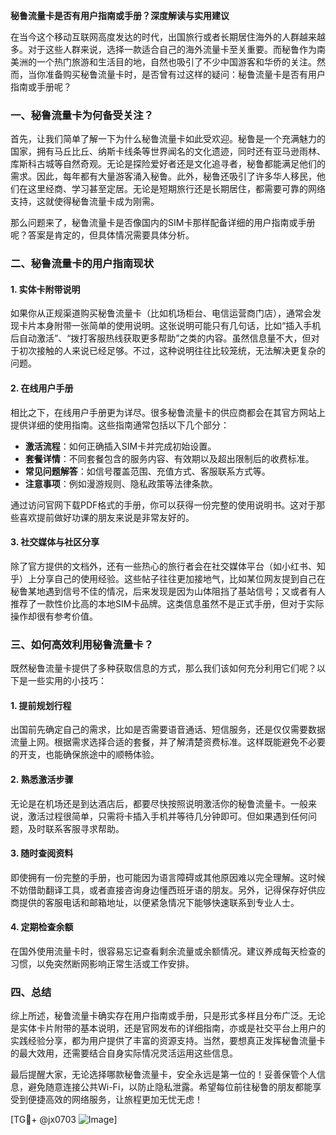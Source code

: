 **秘鲁流量卡是否有用户指南或手册？深度解读与实用建议**

在当今这个移动互联网高度发达的时代，出国旅行或者长期居住海外的人群越来越多。对于这些人群来说，选择一款适合自己的海外流量卡至关重要。而秘鲁作为南美洲的一个热门旅游和生活目的地，自然也吸引了不少中国游客和华侨的关注。然而，当你准备购买秘鲁流量卡时，是否曾有过这样的疑问：秘鲁流量卡是否有用户指南或手册呢？

### 一、秘鲁流量卡为何备受关注？

首先，让我们简单了解一下为什么秘鲁流量卡如此受欢迎。秘鲁是一个充满魅力的国家，拥有马丘比丘、纳斯卡线条等世界闻名的文化遗迹，同时还有亚马逊雨林、库斯科古城等自然奇观。无论是探险爱好者还是文化追寻者，秘鲁都能满足他们的需求。因此，每年都有大量游客涌入秘鲁。此外，秘鲁还吸引了许多华人移民，他们在这里经商、学习甚至定居。无论是短期旅行还是长期居住，都需要可靠的网络支持，这就使得秘鲁流量卡成为刚需。

那么问题来了，秘鲁流量卡是否像国内的SIM卡那样配备详细的用户指南或手册呢？答案是肯定的，但具体情况需要具体分析。

### 二、秘鲁流量卡的用户指南现状

#### 1. **实体卡附带说明**
如果你从正规渠道购买秘鲁流量卡（比如机场柜台、电信运营商门店），通常会发现卡片本身附带一张简单的使用说明。这张说明可能只有几句话，比如“插入手机后自动激活”、“拨打客服热线获取更多帮助”之类的内容。虽然信息量不大，但对于初次接触的人来说已经足够。不过，这种说明往往比较笼统，无法解决更复杂的问题。

#### 2. **在线用户手册**
相比之下，在线用户手册更为详尽。很多秘鲁流量卡的供应商都会在其官方网站上提供详细的使用指南。这些指南通常包括以下几个部分：
   - **激活流程**：如何正确插入SIM卡并完成初始设置。
   - **套餐详情**：不同套餐包含的服务内容、有效期以及超出限制后的收费标准。
   - **常见问题解答**：如信号覆盖范围、充值方式、客服联系方式等。
   - **注意事项**：例如漫游规则、隐私政策等法律条款。

通过访问官网下载PDF格式的手册，你可以获得一份完整的使用说明书。这对于那些喜欢提前做好功课的朋友来说是非常友好的。

#### 3. **社交媒体与社区分享**
除了官方提供的文档外，还有一些热心的旅行者会在社交媒体平台（如小红书、知乎）上分享自己的使用经验。这些帖子往往更加接地气，比如某位网友提到自己在秘鲁某地遇到信号不佳的情况，后来发现是因为山体阻挡了基站信号；又或者有人推荐了一款性价比高的本地SIM卡品牌。这类信息虽然不是正式手册，但对于实际操作却很有参考价值。

### 三、如何高效利用秘鲁流量卡？

既然秘鲁流量卡提供了多种获取信息的方式，那么我们该如何充分利用它们呢？以下是一些实用的小技巧：

#### 1. **提前规划行程**
出国前先确定自己的需求，比如是否需要语音通话、短信服务，还是仅仅需要数据流量上网。根据需求选择合适的套餐，并了解清楚资费标准。这样既能避免不必要的开支，也能确保旅途中的顺畅体验。

#### 2. **熟悉激活步骤**
无论是在机场还是到达酒店后，都要尽快按照说明激活你的秘鲁流量卡。一般来说，激活过程很简单，只需将卡插入手机并等待几分钟即可。但如果遇到任何问题，及时联系客服寻求帮助。

#### 3. **随时查阅资料**
即使拥有一份完整的手册，也可能因为语言障碍或其他原因难以完全理解。这时候不妨借助翻译工具，或者直接咨询身边懂西班牙语的朋友。另外，记得保存好供应商提供的客服电话和邮箱地址，以便紧急情况下能够快速联系到专业人士。

#### 4. **定期检查余额**
在国外使用流量卡时，很容易忘记查看剩余流量或余额情况。建议养成每天检查的习惯，以免突然断网影响正常生活或工作安排。

### 四、总结

综上所述，秘鲁流量卡确实存在用户指南或手册，只是形式多样且分布广泛。无论是实体卡片附带的基本说明，还是官网发布的详细指南，亦或是社交平台上用户的实践经验分享，都为用户提供了丰富的资源支持。当然，要想真正发挥秘鲁流量卡的最大效用，还需要结合自身实际情况灵活运用这些信息。

最后提醒大家，无论选择哪款秘鲁流量卡，安全永远是第一位的！妥善保管个人信息，避免随意连接公共Wi-Fi，以防止隐私泄露。希望每位前往秘鲁的朋友都能享受到便捷高效的网络服务，让旅程更加无忧无虑！

[TG💪+ @jx0703 ![Image](https://github.com/user-attachments/assets/dbca1d08-cadb-493c-b0ec-ad6f7a83f270)]